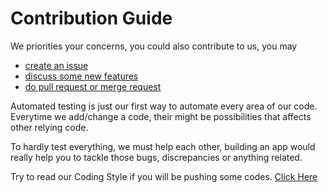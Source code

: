 # Contribution Guide

We priorities your concerns, you could also contribute to us, you may
- [create an issue](https://github.com/phalconslayer/framework/issues/new)
- [discuss some new features](/discuss-new)
- [do pull request or merge request](https://github.com/phalconslayer/framework/pulls)

Automated testing is just our first way to automate every area of our code. Everytime we add/change a code, their might be possibilities that affects other relying code.

To hardly test everything, we must help each other, building an app would really help you to tackle those bugs, discrepancies or anything related.

Try to read our Coding Style if you will be pushing some codes. [Click Here](/docs/misc-coding-style)

